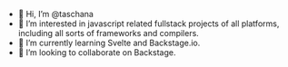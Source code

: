 - 👋 Hi, I’m @taschana
- 👀 I’m interested in javascript related fullstack projects of all platforms, including all sorts of frameworks and compilers.
- 🌱 I’m currently learning Svelte and Backstage.io.
- 💞️ I’m looking to collaborate on Backstage.

<!---
taschana/taschana is a ✨ special ✨ repository because its `README.md` (this file) appears on your GitHub profile.
You can click the Preview link to take a look at your changes.
--->

